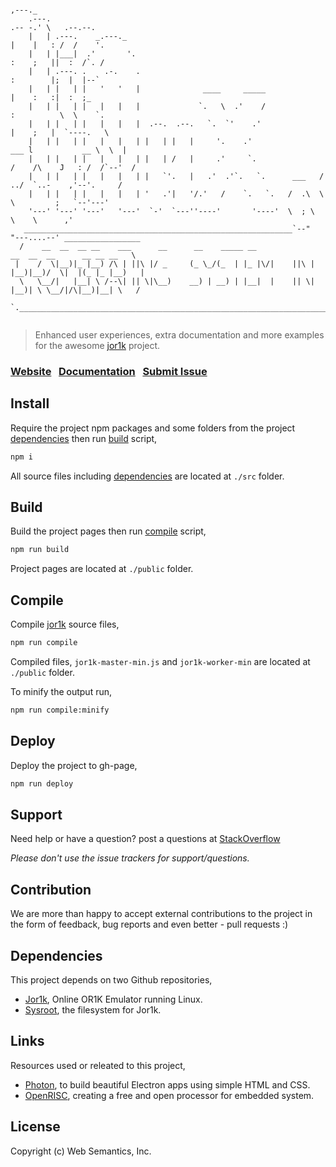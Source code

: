 ```
                                                                             ,---._              
    .---.                                                                   .-- -.' \   .--.--.  
    |   | .---.    _.---._                                                  |    |   : /  /    '.  
    |   | |___|  .'       '.                                                :    ;   ||  :  /`. /  
    |   | .---. .    .-.    .                                               :        |;  |  |--`   
    |   | |   | |   '   '   |              ____     _____                   |    :   :|  :  ;_
    |   | |   | |   |   |   |             `.   \  .'    /                   :          \  \    `.  
    |   | |   | |   |   |   |  .--.  .--.   `.  `'    .'                    |    ;   |  `----.   \
    |   | |   | |   |   |   | |   | |   |     '.    .'                  ___ l           __ \  \  |
    |   | |   | |   |   |   | |   | /   |     .'     `.               /    /\    J   : /  /`--'  /
    |   | |   | |   |   |   | |   `'.   |   .'  .'`.   `.      ___   /  ../  `..-    ,'--'.     /     
    |   | |   | |   |   |   | '   .'|   '/.'   /    `.   `.   /  .\  \    \         ;   `--'---'       
    '---' '---' '---'   '---'  `-'  `---''----'       '----'  \  ; \  \    \      ,'           
   ____________________________________________________________`--"    "---....--' _________________
  /    __  __  __ __    ___      __      __    _____ __                  __  __  __      __ __ __   \
 |    /  \|__)|_ |__) /\ | ||\ |/ _     (_ \_/(_  | |_ |\/|    ||\ |    |__)|__)/  \|  |(_ |_ |__)   |
  \   \__/|   |__| \ /--\| || \|\__)    __) | __) | |__|  |    || \|    |__)| \ \__/|/\|__)|__| \   /
   `._____________________________________________________________________________________________,'


```

> Enhanced user experiences, extra documentation and more examples for the awesome [jor1k](https://github.com/s-macke/jor1k) project.

### [Website](https://websemantics.github.io/linux.js)&nbsp;&nbsp;&nbsp;[Documentation](https://websemantics.github.io/linux.js/documentation)&nbsp;&nbsp;&nbsp;[Submit Issue](https://github.com/websemantics/linux.js/issues)

## Install

Require the project npm packages and some folders from the project [dependencies](#dependencies) then run [build](#build) script,

```bash
npm i
```

All source files including [dependencies](#dependencies) are located at `./src` folder.

## Build

Build the project pages then run [compile](#compile) script,

```bash
npm run build
```

Project pages are located at `./public` folder.

## Compile

Compile [jor1k](https://github.com/s-macke/jor1k) source files,

```bash
npm run compile
```

Compiled files, `jor1k-master-min.js` and `jor1k-worker-min` are located at `./public` folder.

To minify the output run,

```bash
npm run compile:minify
```

## Deploy

Deploy the project to gh-page,

```bash
npm run deploy
```

## Support

Need help or have a question? post a questions at [StackOverflow](https://stackoverflow.com/questions/tagged/linux.js)

*Please don't use the issue trackers for support/questions.*

## Contribution

We are more than happy to accept external contributions to the project in the form of feedback, bug reports and even better - pull requests :)

## Dependencies

This project depends on two Github repositories,

- [Jor1k](https://github.com/s-macke/jor1k), Online OR1K Emulator running Linux.
- [Sysroot](https://github.com/s-macke/jor1k-sysroot), the filesystem for Jor1k.

## Links

Resources used or releated to this project,

- [Photon](https://github.com/connors/photon), to build beautiful Electron apps using simple HTML and CSS.
- [OpenRISC](http://openrisc.io/), creating a free and open processor for embedded system.

## License

Copyright (c) Web Semantics, Inc.
